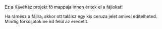 Ez a Kávéház projekt fő mappája innen éritek el a fájlokat!

Ha rámész a fájlra, akkor ott találsz egy kis ceruza jelet amivel editelheted. Mindig forkoljatok ne írd felül az eredetit. 
